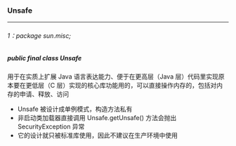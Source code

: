 ### Unsafe 

------

###### 1：package sun.misc;

##### 	 public final class Unsafe 

用于在实质上扩展 Java 语言表达能力、便于在更高层（Java 层）代码里实现原本要在更低层（C 层）实现的核心库功能用的，可以直接操作内存的，包括对内存的申请、释放、访问

- Unsafe 被设计成单例模式，构造方法私有
- 非启动类加载器直接调用 Unsafe.getUnsafe() 方法会抛出 SecurityException 异常
- 它的设计就只被标准库使用，因此不建议在生产环境中使用

